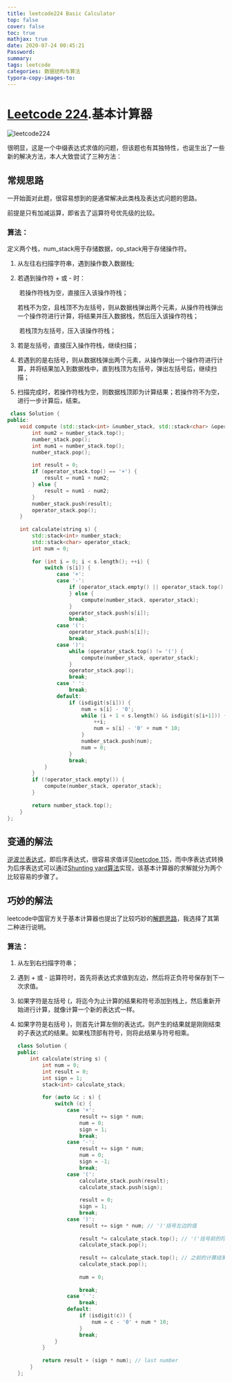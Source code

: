 ```yaml
---
title: leetcode224 Basic Calculator
top: false
cover: false
toc: true
mathjax: true
date: 2020-07-24 00:45:21
Password:
summary:
tags: leetcode
categories: 数据结构与算法
typora-copy-images-to: 
---
```


# [Leetcode 224](https://leetcode.com/problems/basic-calculator/ ).基本计算器

![leetcode224](/images/leetcode224.png)

很明显，这是一个中缀表达式求值的问题，但该题也有其独特性，也诞生出了一些新的解决方法，本人大致尝试了三种方法：

## 常规思路

一开始面对此题，很容易想到的是通常解决此类栈及表达式问题的思路。

前提是只有加减运算，即省去了运算符号优先级的比较。

### 算法：

定义两个栈，num_stack用于存储数据，op_stack用于存储操作符。

1. 从左往右扫描字符串，遇到操作数入数据栈;
2. 若遇到操作符 + 或 - 时：

   ​	若操作符栈为空，直接压入该操作符栈；

   ​	若栈不为空，且栈顶不为左括号，则从数据栈弹出两个元素，从操作符栈弹出一个操作符进行计算，将结果并压入数据栈，然后压入该操作符栈；

   ​	若栈顶为左括号，压入该操作符栈；

3. 若是左括号，直接压入操作符栈，继续扫描；
4. 若遇到的是右括号，则从数据栈弹出两个元素，从操作弹出一个操作符进行计算，并将结果加入到数据栈中，直到栈顶为左括号，弹出左括号后，继续扫描；
5. 扫描完成时，若操作符栈为空，则数据栈顶即为计算结果；若操作符不为空，进行一步计算后，结束。

```c++
 class Solution {
public:
    void compute (std::stack<int> &number_stack, std::stack<char> &operator_stack) {
        int num2 = number_stack.top();
        number_stack.pop();
        int num1 = number_stack.top();
        number_stack.pop();
        
        int result = 0;
        if (operator_stack.top() == '+') {
            result = num1 + num2;
        } else {
            result = num1 - num2;
        }
        number_stack.push(result);
        operator_stack.pop();
    }
    
    int calculate(string s) {
        std::stack<int> number_stack;
        std::stack<char> operator_stack;
        int num = 0;
        
        for (int i = 0; i < s.length(); ++i) {
            switch (s[i]) {
                case '+':
                case '-':
                    if (operator_stack.empty() || operator_stack.top() == '(') {
                    } else {
                        compute(number_stack, operator_stack);
                    }
                    operator_stack.push(s[i]);
                    break;
                case '(':
                    operator_stack.push(s[i]);
                    break;
                case ')':
                    while (operator_stack.top() != '(') {
                        compute(number_stack, operator_stack);
                    }
                    operator_stack.pop();
                    break;
                case ' ':
                    break;
                default:
                    if (isdigit(s[i])) {
                        num = s[i] - '0';
                        while (i + 1 < s.length() && isdigit(s[i+1])) {
                            ++i;
                            num = s[i] - '0' + num * 10;
                        }
                        number_stack.push(num);
                        num = 0;
                    }
                    break;
            }
        }
        if (!operator_stack.empty()) {
            compute(number_stack, operator_stack);
        }
        
        return number_stack.top();
    }
};
```

## 变通的解法

[逆波兰表达式](https://zh.wikipedia.org/wiki/%E9%80%86%E6%B3%A2%E5%85%B0%E8%A1%A8%E7%A4%BA%E6%B3%95)，即后序表达式，很容易求值详见[leetcdoe 115](https://leetcode-cn.com/problems/evaluate-reverse-polish-notation/)，而中序表达式转换为后序表达式可以通过[Shunting yard算法](https://zh.wikipedia.org/wiki/Shunting_yard算法)实现，该基本计算器的求解就分为两个比较容易的步骤了。

## 巧妙的解法

leetcode中国官方关于基本计算器也提出了比较巧妙的[解题思路](https://leetcode-cn.com/problems/basic-calculator/solution/ji-ben-ji-suan-qi-by-leetcode/)，我选择了其第二种进行说明。

### 算法：

1. 从左到右扫描字符串；

2. 遇到 + 或 - 运算符时，首先将表达式求值到左边，然后将正负符号保存到下一次求值。

3. 如果字符是左括号 (，将迄今为止计算的结果和符号添加到栈上，然后重新开始进行计算，就像计算一个新的表达式一样。

4. 如果字符是右括号 )，则首先计算左侧的表达式。则产生的结果就是刚刚结束的子表达式的结果。如果栈顶部有符号，则将此结果与符号相乘。

   ```c++
   class Solution {
   public:
       int calculate(string s) {
           int num = 0;
           int result = 0;
           int sign = 1;
           stack<int> calculate_stack;
           
           for (auto &c : s) {
               switch (c) {
                   case '+':
                       result += sign * num;
                       num = 0;
                       sign = 1;
                       break;
                   case '-':
                       result += sign * num;
                       num = 0;
                       sign = -1;
                       break;
                   case '(':
                       calculate_stack.push(result);
                       calculate_stack.push(sign);
                       
                       result = 0;
                       sign = 1;
                       break;
                   case ')':
                       result += sign * num; // ')'括号左边的值
                       
                       result *= calculate_stack.top(); // '('括号前的符号
                       calculate_stack.pop();
                       
                       result += calculate_stack.top(); // 之前的计算结果
                       calculate_stack.pop();
                       
                       num = 0;
                       
                       break;
                   case ' ':
                       break;
                   default:
                       if (isdigit(c)) {
                           num = c - '0' + num * 10;
                       }
                       break;
               }
           }
           
           return result + (sign * num); // last number
       }
   };
   ```

   





